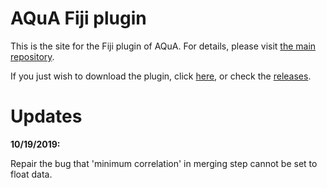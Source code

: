 # AQuA Fiji plugin

This is the site for the Fiji plugin of AQuA.
For details, please visit [the main repository](https://github.com/yu-lab-vt/AQuA).

If you just wish to download the plugin, click [here](https://github.com/yu-lab-vt/AQuA-Fiji/releases/download/v1.0/Aqua-1.0.jar), or check the [releases](https://github.com/yu-lab-vt/AQuA-Fiji/releases).

# Updates

**10/19/2019:** 

Repair the bug that 'minimum correlation' in merging step cannot be set to float data.

